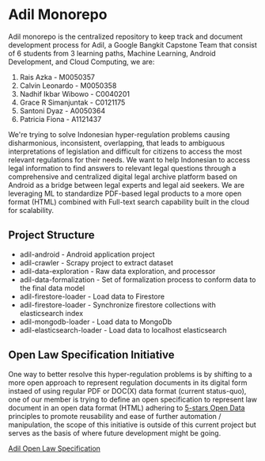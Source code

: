# Adil Monorepo

Adil monorepo is the centralized repository to keep track and document development process for Adil, a Google Bangkit Capstone Team that consist of 6 students from 3 learning paths, Machine Learning, Android Development, and Cloud Computing, we are:

1. Rais Azka - M0050357
2. Calvin Leonardo - M0050358
3. Nadhif Ikbar Wibowo - C0040201
4. Grace R Simanjuntak - C0121175
5. Santoni Dyaz - A0050364
6. Patricia Fiona - A1121437

We're trying to solve Indonesian hyper-regulation problems causing disharmonious, inconsistent, overlapping, that leads to ambiguous interpretations of legislation and difficult for citizens to access the most relevant regulations for their needs. We want to help Indonesian to access legal information to find answers to relevant legal questions through a comprehensive and centralized digital legal archive platform based on Android as a bridge between legal experts and legal aid seekers. We are leveraging ML to standardize PDF-based legal products to a more open format (HTML) combined with Full-text search capability built in the cloud for scalability.

## Project Structure
* adil-android - Android application project
* adil-crawler - Scrapy project to extract dataset 
* adil-data-exploration - Raw data exploration, and processor
* adil-data-formalization - Set of formalization process to conform data to the final data model 
* adil-firestore-loader - Load data to Firestore
* adil-firestore-loader - Synchronize firestore collections with elasticsearch index
* adil-mongodb-loader - Load data to MongoDb
* adil-elasticsearch-loader - Load data to localhost elasticsearch

## Open Law Specification Initiative

One way to better resolve this hyper-regulation problems is by shifting to a more open approach to represent regulation documents in its digital form instaed of using regular PDF or DOC(X) data format (current status-quo), one of our member is trying to define an open specification to represent law document in an open data format (HTML) adhering to [5-stars Open Data](https://5stardata.info/en/) principles to promote reusability and ease of further automation / manipulation, the scope of this initiative is outside of this current project but serves as the basis of where future development might be going.

[Adil Open Law Specification](https://github.com/nadhifikbarw/adil-open-law-specification)


